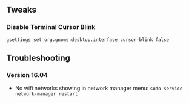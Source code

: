 ## Tweaks

### Disable Terminal Cursor Blink

`gsettings set org.gnome.desktop.interface cursor-blink false`

## Troubleshooting

### Version 16.04

- No wifi networks showing in network manager menu: `sudo service network-manager restart`

